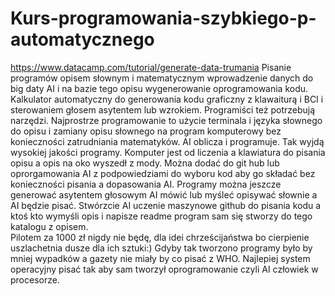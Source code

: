 # Kurs-programowania-szybkiego-p-automatycznego
https://www.datacamp.com/tutorial/generate-data-trumania
Pisanie programów opisem słownym i matematycznym wprowadzenie danych do big daty AI i na bazie tego opisu wygenerowanie oprogramowania kodu.
Kalkulator automatyczny do generowania kodu graficzny z klawaiturą i BCI i sterowaniem głosem asytentem lub wzrokiem. Programiści też potrzebują narzędzi. 
Najprostrze programowanie to użycie terminala i języka słownego do opisu i zamiany opisu słownego na program komputerowy bez konieczności zatrudniania matematyków. AI oblicza i programuje. Tak wyjdą wysokiej jakości programy. 
Komputer jest od liczenia a klawiatura do pisania opisu a opis na oko wyszedł z mody. 
Można dodać do git hub lub oprorgamowania AI z podpowiedziami do wyboru kod aby go składać bez konieczności pisania a dopasowania AI. 
Programy można jeszcze generować asytentem głosowym AI mówić lub myśleć opisywać słownie a AI będzie pisać. 
Stwórzcie AI uczenie maszynowe github do pisania kodu a ktoś kto wymyśli opis i napisze readme program sam się stworzy do tego katalogu z opisem.  
Pilotem za 1000 zł nigdy nie będę, dla idei chrześcijaństwa bo cierpienie uszlachetnia dusze dla ich sztuki:)
Gdyby tak tworzono programy było by mniej wypadków a gazety nie miały by co pisać z WHO.
Najlepiej system operacyjny pisać tak aby sam tworzył oprogramowanie czyli AI człowiek w procesorze. 

